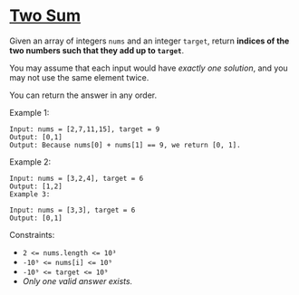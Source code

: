 # [Two Sum](https://leetcode.com/problems/two-sum/)

Given an array of integers ```nums``` and an integer ```target```, return **indices of the two numbers such that they add up to ```target```**.

You may assume that each input would have *exactly one solution*, and you may not use the same element twice.

You can return the answer in any order.

Example 1:
```
Input: nums = [2,7,11,15], target = 9
Output: [0,1]
Output: Because nums[0] + nums[1] == 9, we return [0, 1].
```

Example 2:
```
Input: nums = [3,2,4], target = 6
Output: [1,2]
Example 3:

Input: nums = [3,3], target = 6
Output: [0,1]
 ```

Constraints:
* ```2 <= nums.length <= 10³```
* ```-10⁹ <= nums[i] <= 10⁹```
* ```-10⁹ <= target <= 10⁹```
* *Only one valid answer exists.*